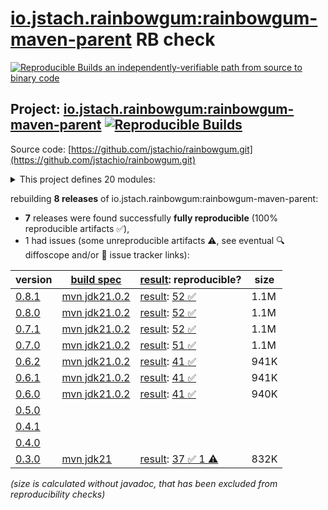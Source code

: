 [io.jstach.rainbowgum:rainbowgum-maven-parent](https://central.sonatype.com/artifact/io.jstach.rainbowgum/rainbowgum-maven-parent/versions) RB check
=======

[![Reproducible Builds](https://reproducible-builds.org/images/logos/rb.svg) an independently-verifiable path from source to binary code](https://reproducible-builds.org/)

## Project: [io.jstach.rainbowgum:rainbowgum-maven-parent](https://central.sonatype.com/artifact/io.jstach.rainbowgum/rainbowgum-maven-parent/versions) [![Reproducible Builds](https://img.shields.io/endpoint?url=https://raw.githubusercontent.com/jvm-repo-rebuild/reproducible-central/master/content/io/jstach/rainbowgum/badge.json)](https://github.com/jvm-repo-rebuild/reproducible-central/blob/master/content/io/jstach/rainbowgum/README.md)

Source code: [https://github.com/jstachio/rainbowgum.git](https://github.com/jstachio/rainbowgum.git)

<details><summary>This project defines 20 modules:</summary>

* [io.jstach.rainbowgum:rainbowgum](https://central.sonatype.com/artifact/io.jstach.rainbowgum/rainbowgum/overview)
* [io.jstach.rainbowgum:rainbowgum-annotation](https://central.sonatype.com/artifact/io.jstach.rainbowgum/rainbowgum-annotation/overview)
* [io.jstach.rainbowgum:rainbowgum-apt](https://central.sonatype.com/artifact/io.jstach.rainbowgum/rainbowgum-apt/overview)
* [io.jstach.rainbowgum:rainbowgum-avaje-config](https://central.sonatype.com/artifact/io.jstach.rainbowgum/rainbowgum-avaje-config/overview)
* [io.jstach.rainbowgum:rainbowgum-core](https://central.sonatype.com/artifact/io.jstach.rainbowgum/rainbowgum-core/overview)
* [io.jstach.rainbowgum:rainbowgum-disruptor](https://central.sonatype.com/artifact/io.jstach.rainbowgum/rainbowgum-disruptor/overview)
* [io.jstach.rainbowgum:rainbowgum-etc](https://central.sonatype.com/artifact/io.jstach.rainbowgum/rainbowgum-etc/overview)
* [io.jstach.rainbowgum:rainbowgum-jansi](https://central.sonatype.com/artifact/io.jstach.rainbowgum/rainbowgum-jansi/overview)
* [io.jstach.rainbowgum:rainbowgum-jdk](https://central.sonatype.com/artifact/io.jstach.rainbowgum/rainbowgum-jdk/overview)
* [io.jstach.rainbowgum:rainbowgum-json](https://central.sonatype.com/artifact/io.jstach.rainbowgum/rainbowgum-json/overview)
* [io.jstach.rainbowgum:rainbowgum-maven-last](https://central.sonatype.com/artifact/io.jstach.rainbowgum/rainbowgum-maven-last/overview)
* [io.jstach.rainbowgum:rainbowgum-maven-parent](https://central.sonatype.com/artifact/io.jstach.rainbowgum/rainbowgum-maven-parent/overview)
* [io.jstach.rainbowgum:rainbowgum-pattern](https://central.sonatype.com/artifact/io.jstach.rainbowgum/rainbowgum-pattern/overview)
* [io.jstach.rainbowgum:rainbowgum-rabbitmq](https://central.sonatype.com/artifact/io.jstach.rainbowgum/rainbowgum-rabbitmq/overview)
* [io.jstach.rainbowgum:rainbowgum-slf4j](https://central.sonatype.com/artifact/io.jstach.rainbowgum/rainbowgum-slf4j/overview)
* [io.jstach.rainbowgum:rainbowgum-spring-boot](https://central.sonatype.com/artifact/io.jstach.rainbowgum/rainbowgum-spring-boot/overview)
* [io.jstach.rainbowgum:rainbowgum-spring-boot-starter](https://central.sonatype.com/artifact/io.jstach.rainbowgum/rainbowgum-spring-boot-starter/overview)
* [io.jstach.rainbowgum:rainbowgum-spring-parent](https://central.sonatype.com/artifact/io.jstach.rainbowgum/rainbowgum-spring-parent/overview)
* [io.jstach.rainbowgum:rainbowgum-systemlogger](https://central.sonatype.com/artifact/io.jstach.rainbowgum/rainbowgum-systemlogger/overview)
* [io.jstach.rainbowgum:rainbowgum-tomcat](https://central.sonatype.com/artifact/io.jstach.rainbowgum/rainbowgum-tomcat/overview)
</details>

rebuilding **8 releases** of io.jstach.rainbowgum:rainbowgum-maven-parent:
- **7** releases were found successfully **fully reproducible** (100% reproducible artifacts :white_check_mark:),
- 1 had issues (some unreproducible artifacts :warning:, see eventual :mag: diffoscope and/or :memo: issue tracker links):

| version | [build spec](/BUILDSPEC.md) | [result](https://reproducible-builds.org/docs/jvm/): reproducible? | size |
| -- | --------- | ------ | -- |
| [0.8.1](https://central.sonatype.com/artifact/io.jstach.rainbowgum/rainbowgum-maven-parent/0.8.1/pom) | [mvn jdk21.0.2](rainbowgum-0.8.1.buildspec) | [result](rainbowgum-maven-parent-0.8.1.buildinfo): [52 :white_check_mark: ](rainbowgum-maven-parent-0.8.1.buildcompare) | 1.1M |
| [0.8.0](https://central.sonatype.com/artifact/io.jstach.rainbowgum/rainbowgum-maven-parent/0.8.0/pom) | [mvn jdk21.0.2](rainbowgum-0.8.0.buildspec) | [result](rainbowgum-maven-parent-0.8.0.buildinfo): [52 :white_check_mark: ](rainbowgum-maven-parent-0.8.0.buildcompare) | 1.1M |
| [0.7.1](https://central.sonatype.com/artifact/io.jstach.rainbowgum/rainbowgum-maven-parent/0.7.1/pom) | [mvn jdk21.0.2](rainbowgum-0.7.1.buildspec) | [result](rainbowgum-maven-parent-0.7.1.buildinfo): [52 :white_check_mark: ](rainbowgum-maven-parent-0.7.1.buildcompare) | 1.1M |
| [0.7.0](https://central.sonatype.com/artifact/io.jstach.rainbowgum/rainbowgum-maven-parent/0.7.0/pom) | [mvn jdk21.0.2](rainbowgum-0.7.0.buildspec) | [result](rainbowgum-maven-parent-0.7.0.buildinfo): [51 :white_check_mark: ](rainbowgum-maven-parent-0.7.0.buildcompare) | 1.1M |
| [0.6.2](https://central.sonatype.com/artifact/io.jstach.rainbowgum/rainbowgum-maven-parent/0.6.2/pom) | [mvn jdk21.0.2](rainbowgum-0.6.2.buildspec) | [result](rainbowgum-maven-parent-0.6.2.buildinfo): [41 :white_check_mark: ](rainbowgum-maven-parent-0.6.2.buildcompare) | 941K |
| [0.6.1](https://central.sonatype.com/artifact/io.jstach.rainbowgum/rainbowgum-maven-parent/0.6.1/pom) | [mvn jdk21.0.2](rainbowgum-0.6.1.buildspec) | [result](rainbowgum-maven-parent-0.6.1.buildinfo): [41 :white_check_mark: ](rainbowgum-maven-parent-0.6.1.buildcompare) | 941K |
| [0.6.0](https://central.sonatype.com/artifact/io.jstach.rainbowgum/rainbowgum-maven-parent/0.6.0/pom) | [mvn jdk21.0.2](rainbowgum-0.6.0.buildspec) | [result](rainbowgum-maven-parent-0.6.0.buildinfo): [41 :white_check_mark: ](rainbowgum-maven-parent-0.6.0.buildcompare) | 940K |
| [0.5.0](https://central.sonatype.com/artifact/io.jstach.rainbowgum/rainbowgum-maven-parent/0.5.0/pom) | | | |
| [0.4.1](https://central.sonatype.com/artifact/io.jstach.rainbowgum/rainbowgum-maven-parent/0.4.1/pom) | | | |
| [0.4.0](https://central.sonatype.com/artifact/io.jstach.rainbowgum/rainbowgum-maven-parent/0.4.0/pom) | | | |
| [0.3.0](https://central.sonatype.com/artifact/io.jstach.rainbowgum/rainbowgum-maven-parent/0.3.0/pom) | [mvn jdk21](rainbowgum-0.3.0.buildspec) | [result](rainbowgum-maven-parent-0.3.0.buildinfo): [37 :white_check_mark:  1 :warning:](rainbowgum-maven-parent-0.3.0.buildcompare) | 832K |

<i>(size is calculated without javadoc, that has been excluded from reproducibility checks)</i>
